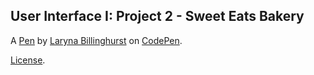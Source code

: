 User Interface I:  Project 2 - Sweet Eats Bakery
------------------------------------------------


A [Pen](https://codepen.io/laryna-billinghurst/pen/ZVRWaa) by [Laryna Billinghurst](https://codepen.io/laryna-billinghurst) on [CodePen](https://codepen.io).

[License](https://codepen.io/laryna-billinghurst/pen/ZVRWaa/license).